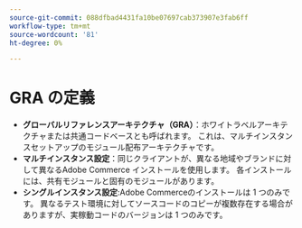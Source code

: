 ```yaml
---
source-git-commit: 088dfbad4431fa10be07697cab373907e3fab6ff
workflow-type: tm+mt
source-wordcount: '81'
ht-degree: 0%

---
```

# GRA の定義

- **グローバルリファレンスアーキテクチャ（GRA）**：ホワイトラベルアーキテクチャまたは共通コードベースとも呼ばれます。 これは、マルチインスタンスセットアップのモジュール配布アーキテクチャです。
- **マルチインスタンス設定**：同じクライアントが、異なる地域やブランドに対して異なるAdobe Commerce インストールを使用します。 各インストールには、共有モジュールと固有のモジュールがあります。
- **シングルインスタンス設定**:Adobe Commerceのインストールは 1 つのみです。 異なるテスト環境に対してソースコードのコピーが複数存在する場合がありますが、実稼動コードのバージョンは 1 つのみです。
